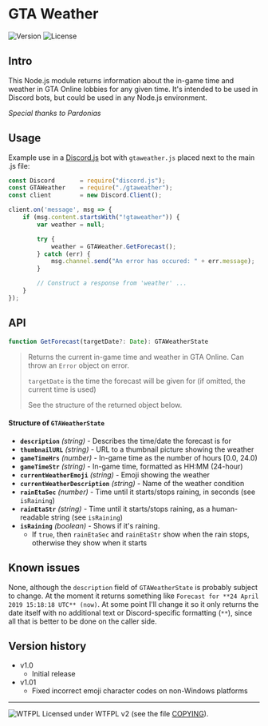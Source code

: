 # GTA Weather
![Version](https://img.shields.io/badge/Version-1.01-green.svg) ![License](https://img.shields.io/badge/License-WTFPL%20v2-blue.svg)


## Intro


This Node.js module returns information about the in-game time and weather in GTA Online lobbies for any given time.
It's intended to be used in Discord bots, but could be used in any Node.js environment.

*Special thanks to Pardonias*


## Usage


Example use in a [Discord.js](https://discord.js.org/) bot with `gtaweather.js` placed next to the main .js file:

```javascript
const Discord       = require("discord.js");
const GTAWeather    = require("./gtaweather");
const client        = new Discord.Client();

client.on('message', msg => {
    if (msg.content.startsWith("!gtaweather")) {
        var weather = null;

        try {
            weather = GTAWeather.GetForecast();
        } catch (err) {
            msg.channel.send("An error has occured: " + err.message);
        }

        // Construct a response from 'weather' ...
    }
});
```


## API


```javascript
function GetForecast(targetDate?: Date): GTAWeatherState
```
> Returns the current in-game time and weather in GTA Online. Can throw an `Error` object on error.
> 
> `targetDate` is the time the forecast will be given for (if omitted, the current time is used)
> 
> See the structure of the returned object below.

#### Structure of `GTAWeatherState`

* **`description`** *(string)* - Describes the time/date the forecast is for
* **`thumbnailURL`** *(string)* - URL to a thumbnail picture showing the weather
* **`gameTimeHrs`** *(number)* - In-game time as the number of hours [0.0, 24.0)
* **`gameTimeStr`** *(string)* - In-game time, formatted as HH:MM (24-hour)
* **`currentWeatherEmoji`** *(string)* - Emoji showing the weather
* **`currentWeatherDescription`** *(string)* - Name of the weather condition
* **`rainEtaSec`** *(number)* - Time until it starts/stops raining, in seconds (see `isRaining`)
* **`rainEtaStr`** *(string)* - Time until it starts/stops raining, as a human-readable string (see `isRaining`)
* **`isRaining`** *(boolean)* - Shows if it's raining.
  * If `true`, then `rainEtaSec` and `rainEtaStr` show when the rain stops, otherwise they show when it starts


## Known issues


None, although the `description` field of `GTAWeatherState` is probably subject to change. At the moment it returns something like `Forecast for **24 April 2019 15:18:18 UTC** (now)`. At some point I'll change it so it only returns the date itself with no additional text or Discord-specific formatting (`**`), since all that is better to be done on the caller side.


## Version history


* v1.0
  * Initial release
* v1.01
  * Fixed incorrect emoji character codes on non-Windows platforms

_____________________
![WTFPL](http://www.wtfpl.net/wp-content/uploads/2012/12/wtfpl-badge-2.png) Licensed under WTFPL v2 (see the file [COPYING](COPYING)).
